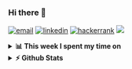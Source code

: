 ### Hi there 👋

[![email](https://img.shields.io/badge/turuu@dev.mn-D14836.svg?&style=flat-square&logo=gmail&logoColor=white)](mailto:turuu@dev.mn)
[![linkedin](https://img.shields.io/badge/linkedin-%230077B5.svg?&style=flat-square&logo=linkedin&logoColor=white)](https://linkedin.com/in/turtuvshin)
[![hackerrank](https://img.shields.io/badge/hackerrank-2EC866.svg?&style=flat-square&logo=hackerrank&logoColor=white)](https://hackerrank.com/turtuvshin)
![](https://komarev.com/ghpvc/?username=tortuvshin&label=Views&style=flat-square)

<details>	
  <summary><b>📊 This week I spent my time on</b></summary>

[![willianrod's wakatime stats](https://github-readme-stats.vercel.app/api/wakatime?username=turtuvshin&layout=compact)](https://github.com/turtuvshin)

</details>


<details>	
  <summary><b>⚡ Github Stats</b></summary>

<img height="180em" src="https://github-readme-stats.vercel.app/api?username=tortuvshin&show_icons=true&hide_border=true&count_private=true" />
<img height="180em" src="https://github-readme-stats.vercel.app/api/top-langs/?username=tortuvshin&show_icons=true&hide_border=true&layout=compact&langs_count=10&exclude_repo=boxshop,bella,taracode,university,newsfeed,devtools"/>
</details>
